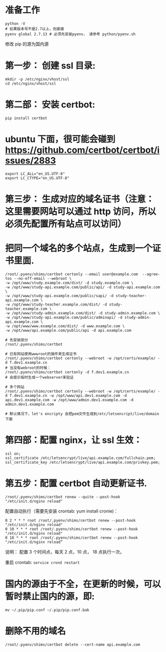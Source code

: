 # 准备工作

```
python -V
# 如果版本号不是2.7以上，则直接
pyenv global 2.7.13 # 必须先安装pyenv， 请参考 python/pyenv.sh
```

修改 pip 的源为国内源

# 第一步： 创建 ssl 目录:

```
mkdir -p /etc/nginx/vhost/ssl
cd /etc/nginx/vhost/ssl
```

# 第二部： 安装 certbot:

```
pip install certbot
```

# ubuntu 下面，很可能会碰到 https://github.com/certbot/certbot/issues/2883

```
export LC_ALL="en_US.UTF-8"
export LC_CTYPE="en_US.UTF-8"
```

# 第三步： 生成对应的域名证书（注意：这里需要网站可以通过 http 访问，所以必须先配置所有站点可以访问）

# 把同一个域名的多个站点，生成到一个证书里面.

```
/root/.pyenv/shims/certbot certonly --email user@example.com  --agree-tos --no-eff-email --webroot \
-w /opt/www/study.example.com/dist/ -d study.example.com \
-w /opt/www/study-api.example.com/public/api/ -d study-api.example.com \
-w /opt/www/study-api.example.com/public/sapi/ -d study-teacher-api.example.com \
-w /opt/www/study-teacher.example.com/dist/ -d study-teacher.example.com \
-w /opt/www/study-admin.example.com/dist/ -d study-admin.example.com \
-w /opt/www/study-api.example.com/public/adminapi/ -d study-admin-api.example.com \
-w /opt/www/www.example.com/dist/ -d www.example.com \
-w /opt/www/api.example.com/public/api -d api.example.com
```

```
# 先安装部分
/root/.pyenv/shims/certbot

# 已有网站使用wwwroot的插件来生成证书
/root/.pyenv/shims/certbot certonly --webroot -w /opt/certs/example/ -d f.dev1.example.cn
# 当没有webroot的时候：
/root/.pyenv/shims/certbot certonly -d f.dev1.example.cn
# 会提示临时生成一个webserver来验证

# 多个网站
/root/.pyenv/shims/certbot certonly --webroot -w /opt/certs/example/ -d f.dev1.example.cn -w /opt/www/api.dev1.example.com -d api.dev1.example.com -w /opt/www/admin.dev1.example.com -d admin.dev1.example.com

# 默认情况下，let's encripty 会把pem文件生成到/etc/letsencript/live/domain下面
```

# 第四部：配置 nginx，让 ssl 生效：

```
ssl on;
ssl_certificate /etc/letsencrypt/live/api.example.com/fullchain.pem;
ssl_certificate_key /etc/letsencrypt/live/api.example.com/privkey.pem;
```

# 第五步：配置 certbot 自动更新证书.

```
/root/.pyenv/shims/certbot renew --quite --post-hook "/etc/init.d/nginx reload"
```

配置自动执行（需要先安装 crontab: yum install cronie)：

```
0 2 * * * root /root/.pyenv/shims/certbot renew --post-hook "/etc/init.d/nginx reload"
0 10 * * * root /root/.pyenv/shims/certbot renew --post-hook "/etc/init.d/nginx reload"
0 18 * * * root /root/.pyenv/shims/certbot renew --post-hook "/etc/init.d/nginx reload”
```

说明： 配置 3 个时间点，每天 2 点，10 点， 18 点执行一次。

重启 crontab:
`service crond restart`

# 国内的源由于不全，在更新的时候，可以暂时禁止国内的源，即:

`mv ~/.pip/pip.conf ~/.pip/pip.conf.bak`

# 删除不用的域名

```
/root/.pyenv/shims/certbot delete --cert-name api.example.com
```
